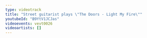 ```yaml
---
type: videotrack
title: "Street guitarist plays \"The Doors - Light My Fire\""
youtubeId: "B9YtV1JCJas"
videoevents: vevt0026
videoartists: []
---
```

